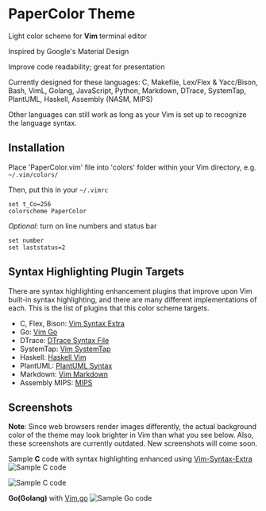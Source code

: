 PaperColor Theme
===================
Light  color scheme for **Vim** terminal editor

Inspired by Google's Material Design

Improve code readability; great for presentation

Currently designed for these languages:  C, Makefile, Lex/Flex & Yacc/Bison, Bash, VimL, Golang, JavaScript, Python, Markdown, DTrace, SystemTap, PlantUML, Haskell, Assembly (NASM, MIPS)

Other languages can still work as long as your Vim is set up to recognize the language syntax.

## Installation
Place 'PaperColor.vim' file into 'colors' folder within your Vim directory, e.g. `~/.vim/colors/`

Then, put this in your `~/.vimrc`

    set t_Co=256
    colorscheme PaperColor
*Optional*: turn on line numbers and status bar

    set number
    set laststatus=2

## Syntax Highlighting Plugin Targets
There are syntax highlighting enhancement plugins that improve upon Vim built-in syntax highlighting, and there are many different implementations of each. This is the list of plugins that this color scheme targets.

* C, Flex, Bison: [Vim Syntax Extra](https://github.com/justinmk/vim-syntax-extra)
* Go: [Vim Go](https://github.com/fatih/vim-go)
* DTrace: [DTrace Syntax File](https://github.com/vim-scripts/dtrace-syntax-file)
* SystemTap: [Vim SystemTap](https://github.com/nickhutchinson/vim-systemtap)
* Haskell: [Haskell Vim](https://github.com/raichoo/haskell-vim)
* PlantUML: [PlantUML Syntax](https://github.com/aklt/plantuml-syntax)
* Markdown: [Vim Markdown](https://github.com/plasticboy/vim-markdown)
* Assembly MIPS: [MIPS](https://github.com/vim-scripts/mips.vim)


## Screenshots
**Note**: Since web browsers render images differently, the actual background color of the theme may look brighter in Vim than what you see below. Also, these screenshots are currently outdated. New screenshots will come soon.

Sample **C** code with syntax highlighting enhanced using [Vim-Syntax-Extra](https://github.com/justinmk/vim-syntax-extra)
![Sample C code](https://raw.githubusercontent.com/NLKNguyen/papercolor-theme/master/screenshots/C.1.png)

![Sample C code](https://raw.githubusercontent.com/NLKNguyen/papercolor-theme/master/screenshots/C.2.png)



**Go(Golang)** with [Vim.go](https://github.com/fatih/vim-go)
![Sample Go code](https://raw.githubusercontent.com/NLKNguyen/papercolor-theme/master/screenshots/Go.png)
